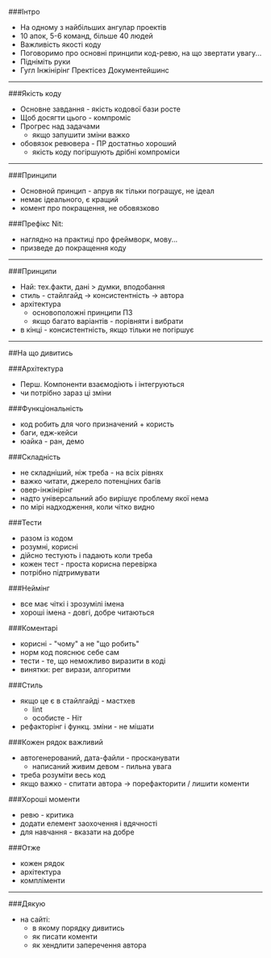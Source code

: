 ###Інтро
- На одному з найбільших ангулар проектів
- 10 апок, 5-6 команд, більше 40 людей
- Важливість якості коду
- Поговоримо про основні принципи код-ревю, на що звертати увагу...
- Підніміть руки
- Гугл Інжінірінг Пректісез Документейшинс

---
###Якість коду
- Основне завдання - якість кодової бази росте
- Щоб досягти цього - компроміс
- Прогрес над задачами
    - якщо запушити зміни важко
- обовязок ревювера - ПР достатньо хороший
    - якість коду погіршують дрібні компроміси
    
---
###Принципи
- Основной принцип - апрув як тільки погращує, не ідеал
- немає ідеального, є кращий
- комент про покращення, не обовязково

###Префікс Nit:
- наглядно на практиці про фреймворк, мову...
- призведе до покращення коду

---
###Принципи
- Най: тех.факти, дані > думки, вподобання
- стиль - стайлгайд -> консистентність -> автора
- архітектура
    - основоположні принципи ПЗ
    - якщо багато варіантів - порівняти і вибрати
- в кінці - консистентність, якщо тільки не погіршує

---
##На що дивитись

###Архітектура
- Перш. Компоненти взаємодіють і інтегруються
- чи потрібно зараз ці зміни

###Функціональність
- код робить для чого призначений + користь
- баги, едж-кейси
- юайка - ран, демо

###Складність
- не складніший, ніж треба - на всіх рівнях
- важко читати, джерело потенціних багів
- овер-інжінірінг
- надто універсальний або вирішує проблему якої нема
- по мірі надходження, коли чітко видно

###Тести
- разом із кодом
- розумні, корисні
- дійсно тестують і падають коли треба
- кожен тест - проста корисна перевірка
- потрібно підтримувати

###Неймінг
- все має чіткі і зрозумілі імена
- хороші імена - довгі, добре читаються

###Коментарі
- корисні - "чому" а не "що робить"
- норм код пояснює себе сам
- тести - те, що неможливо виразити в коді
- винятки: рег вирази, алгоритми

###Стиль
- якщо це є в стайлгайді - мастхев
    - lint
    - особисте - Ніт
- рефакторінг і функц. зміни - не мішати

###Кожен рядок важливий
- автогенерований, дата-файли - просканувати
    - написаний живим девом - пильна увага
- треба розуміти весь код
- якщо важко - спитати автора -> порефакторити / лишити коменти

###Хороші моменти
- ревю - критика
- додати елемент заохочення і вдячності
- для навчання - вказати на добре

###Отже
- кожен рядок
- архітектура
- компліменти

---
###Дякую
- на сайті:
    - в якому порядку дивитись
    - як писати коменти
    - як хендлити заперечення автора

